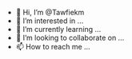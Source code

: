 - 👋 Hi, I’m @Tawfiekm
- 👀 I’m interested in ...
- 🌱 I’m currently learning ...
- 💞️ I’m looking to collaborate on ...
- 📫 How to reach me ...

<!---
Tawfiekm/Tawfiekm is a ✨ special ✨ repository because its `README.md` (this file) appears on your GitHub profile.
You can click the Preview link to take a look at your changes.
--->
